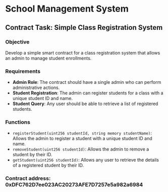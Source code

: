 
# School Management System

## Contract Task: Simple Class Registration System

### Objective
Develop a simple smart contract for a class registration system that allows an admin to manage student enrollments.

### Requirements
- **Admin Role**: The contract should have a single admin who can perform administrative actions.
- **Student Registration**: The admin can register students for a class with a unique student ID and name.
- **Student Query**: Any user should be able to retrieve a list of registered students.

### Functions
- `registerStudent(uint256 studentId, string memory studentName)`: Allows the admin to register a student with a unique student ID and name.
- `removeStudent(uint256 studentId)`: Allows the admin to remove a student by their ID.
- `getStudent(uint256 studentId)`: Allows any user to retrieve the details of a registered student by their ID.


### Contract address: 0xDFC762D7ee023AC20273AFE7D7257e5a982a6984